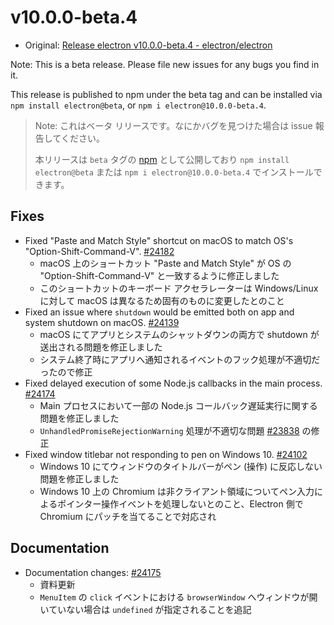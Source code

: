 # v10.0.0-beta.4

- Original: [Release electron v10.0.0-beta.4 - electron/electron](https://github.com/electron/electron/releases/tag/v10.0.0-beta.4)

Note: This is a beta release. Please file new issues for any bugs you find in it.

This release is published to npm under the beta tag and can be installed via `npm install electron@beta`, or `npm i electron@10.0.0-beta.4`.

> Note: これはベータ リリースです。なにかバグを見つけた場合は issue 報告してください。
>
> 本リリースは `beta` タグの [npm](https://www.npmjs.com/package/electron) として公開しており `npm install electron@beta` または `npm i electron@10.0.0-beta.4` でインストールできます。

## Fixes

- Fixed "Paste and Match Style" shortcut on macOS to match OS's "Option-Shift-Command-V". [#24182](https://github.com/electron/electron/pull/24182)
  - macOS 上のショートカット "Paste and Match Style" が OS の "Option-Shift-Command-V" と一致するように修正しました
  - このショートカットのキーボード アクセラレーターは Windows/Linux に対して macOS は異なるため固有のものに変更したとのこと
- Fixed an issue where `shutdown` would be emitted both on app and system shutdown on macOS. [#24139](https://github.com/electron/electron/pull/24139)
  - macOS にてアプリとシステムのシャットダウンの両方で shutdown が送出される問題を修正しました
  - システム終了時にアプリへ通知されるイベントのフック処理が不適切だったので修正
- Fixed delayed execution of some Node.js callbacks in the main process. [#24174](https://github.com/electron/electron/pull/24174)
  - Main プロセスにおいて一部の Node.js コールバック遅延実行に関する問題を修正しました
  - `UnhandledPromiseRejectionWarning` 処理が不適切な問題 [#23838](https://github.com/electron/electron/issues/23838) の修正
- Fixed window titlebar not responding to pen on Windows 10. [#24102](https://github.com/electron/electron/pull/24102)
  - Windows 10 にてウィンドウのタイトルバーがペン (操作) に反応しない問題を修正しました
  - Windows 10 上の Chromium は非クライアント領域についてペン入力によるポインター操作イベントを処理しないとのこと、Electron 側で Chromium にパッチを当てることで対応され

## Documentation

- Documentation changes: [#24175](https://github.com/electron/electron/pull/24175)
  - 資料更新
  - `MenuItem` の `click` イベントにおける `browserWindow` へウィンドウが開いていない場合は `undefined` が指定されることを追記
